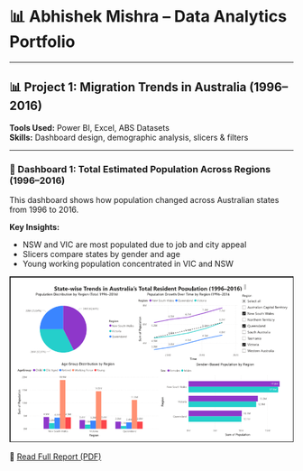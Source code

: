 # 📊 Abhishek Mishra – Data Analytics Portfolio

---
## 📊 Project 1: Migration Trends in Australia (1996–2016)

**Tools Used:** Power BI, Excel, ABS Datasets  
**Skills:** Dashboard design, demographic analysis, slicers & filters

---

### 📍 Dashboard 1: Total Estimated Population Across Regions (1996–2016)

This dashboard shows how population changed across Australian states from 1996 to 2016.

**Key Insights:**
- NSW and VIC are most populated due to job and city appeal  
- Slicers compare states by gender and age  
- Young working population concentrated in VIC and NSW

![Dashboard 1](images/dashboard1.png)

📄 [Read Full Report (PDF)](images/assignment2.pdf)
